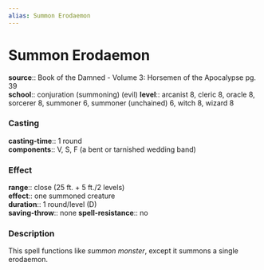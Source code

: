 ```yaml
---
alias: Summon Erodaemon
---
```


# Summon Erodaemon 

**source**:: Book of the Damned - Volume 3: Horsemen of the Apocalypse pg. 39  
**school**:: conjuration (summoning) (evil)
**level**:: arcanist 8, cleric 8, oracle 8, sorcerer 8, summoner 6, summoner (unchained) 6, witch 8, wizard 8

### Casting 

**casting-time**:: 1 round  
**components**:: V, S, F (a bent or tarnished wedding band)

### Effect 

**range**:: close (25 ft. + 5 ft./2 levels)  
**effect**:: one summoned creature  
**duration**:: 1 round/level (D)  
**saving-throw**:: none
**spell-resistance**:: no

### Description 

This spell functions like *summon monster*, except it summons a single erodaemon.
